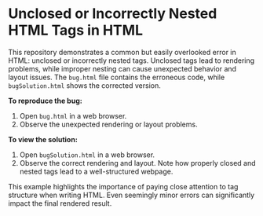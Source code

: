 # Unclosed or Incorrectly Nested HTML Tags in HTML
This repository demonstrates a common but easily overlooked error in HTML: unclosed or incorrectly nested tags.  Unclosed tags lead to rendering problems, while improper nesting can cause unexpected behavior and layout issues. The `bug.html` file contains the erroneous code, while `bugSolution.html` shows the corrected version.

**To reproduce the bug:**
1. Open `bug.html` in a web browser.
2. Observe the unexpected rendering or layout problems.

**To view the solution:**
1. Open `bugSolution.html` in a web browser.
2. Observe the correct rendering and layout.  Note how properly closed and nested tags lead to a well-structured webpage.

This example highlights the importance of paying close attention to tag structure when writing HTML.  Even seemingly minor errors can significantly impact the final rendered result.